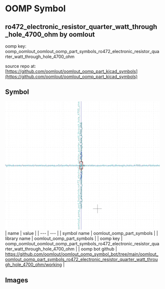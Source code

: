 # OOMP Symbol  
## ro472_electronic_resistor_quarter_watt_through_hole_4700_ohm  by oomlout  
  
oomp key: oomp_oomlout_oomlout_oomp_part_symbols_ro472_electronic_resistor_quarter_watt_through_hole_4700_ohm  
  
source repo at: [https://github.com/oomlout/oomlout_oomp_part_kicad_symbols](https://github.com/oomlout/oomlout_oomp_part_kicad_symbols)  
## Symbol  
  
[![working.png](working_600.png)](working.png)  
| name | value | 
| --- | --- | 
| symbol name | oomlout_oomp_part_symbols | 
| library name | oomlout_oomp_part_symbols | 
| oomp key | oomp_oomlout_oomlout_oomp_part_symbols_ro472_electronic_resistor_quarter_watt_through_hole_4700_ohm | 
| oomp bot github | https://github.com/oomlout/oomlout_oomp_symbol_bot/tree/main/oomlout_oomlout_oomp_part_symbols_ro472_electronic_resistor_quarter_watt_through_hole_4700_ohm/working | 
## Images  
